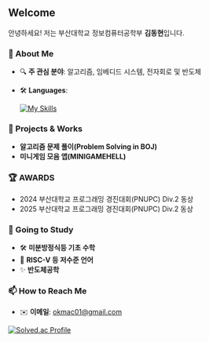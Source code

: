 ## Welcome

안녕하세요! 저는 부산대학교 정보컴퓨터공학부 **김동현**입니다.  

### 🚀 About Me  
- 🔍 **주 관심 분야**: 알고리즘, 임베디드 시스템, 전자회로 및 반도체
- 🛠️ **Languages**:

  [![My Skills](https://skillicons.dev/icons?i=c,cpp,py,java)](https://skillicons.dev)
  
### 📌 Projects & Works
- **알고리즘 문제 풀이(Problem Solving in BOJ)**
- **미니게임 모음 앱(MINIGAMEHELL)**

### 🏆 AWARDS
- 2024 부산대학교 프로그래밍 경진대회(PNUPC) Div.2 동상
- 2025 부산대학교 프로그래밍 경진대회(PNUPC) Div.2 동상

### 🎯 Going to Study
- 🛠️ **미분방정식등 기초 수학**
- 📡 **RISC-V 등 저수준 언어**
- ✨ **반도체공학**
  
### 📫 How to Reach Me  
- ✉️ **이메일**: okmac01@gmail.com

[![Solved.ac Profile](http://mazassumnida.wtf/api/generate_badge?boj=okmac03)](https://solved.ac/okmac03)
